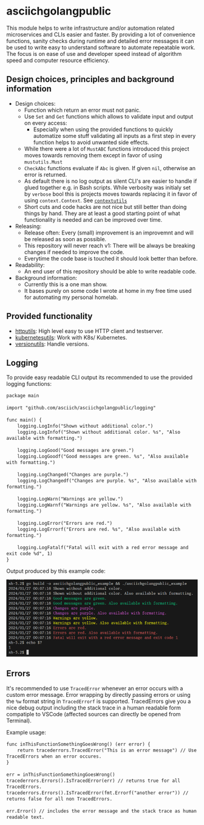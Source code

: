 # asciichgolangpublic

This module helps to write infrastructure and/or automation related microservices and CLIs easier and faster.
By providing a lot of convenience functions, sanity checks during runtime and detailed error messages it can be used to write easy to understand software to automate repeatable work.
The focus is on ease of use and developer speed instead of algorithm speed and computer resource efficiency. 

## Design choices, principles and background information

* Design choices:
	* Function which return an error must not panic.
	* Use `Set` and `Get` functions which allows to validate input and output on every access:
		* Especially when using the provided functions to quickly automatize some stuff validating all inputs as a first step in every function helps to avoid unwanted side effects.
	* While there were a lot of `MustABC` functions introduced this project moves towards removing them except in favor of using `mustutils.Must`
	* `CheckAbc` functions evaluate if `Abc` is given. If given `nil`, otherwise an error is returned.
	* As default there is no log output as silent CLI's are easier to handle if glued together e.g. in Bash scripts. While verbosity was initialy set by `verbose` bool this is projects moves towards replacing it in favor of using `context.Context`. See [`contextutils`](pkg/contextutils)
	* Short cuts and code hacks are not nice but still better than doing things by hand. They are at least a good starting point of what functionality is needed and can be improved over time.
* Releasing:
	* Release often: Every (small) improvement is an improvemnt and will be released as soon as possible.
	* This repository will never reach v1: There will be always be breaking changes if needed to improve the code.
	* Everytime the code base is touched it should look better than before.
* Readability:
	* An end user of this repository should be able to write readable code.
* Background information:
	* Currently this is a one man show.
	* It bases purely on some code I wrote at home in my free time used for automating my personal homelab.

## Provided functionality

* [httputils](pkg/httputils/): High level easy to use HTTP client and testserver.
* [kubernetesutils](pkg/kubernetesutils/): Work with K8s/ Kubernetes.
* [versionutils](pkg/versionutils/): Handle versions.

## Logging

To provide easy readable CLI output its recommended to use the provided logging functions:

```golang
package main

import "github.com/asciich/asciichgolangpublic/logging"

func main() {
	logging.LogInfo("Shown without additional color.")
	logging.LogInfof("Shown without additional color. %s", "Also available with formatting.")

	logging.LogGood("Good messages are green.")
	logging.LogGoodf("Good messages are green. %s", "Also available with formatting.")

	logging.LogChanged("Changes are purple.")
	logging.LogChangedf("Changes are purple. %s", "Also available with formatting.")

	logging.LogWarn("Warnings are yellow.")
	logging.LogWarnf("Warnings are yellow. %s", "Also available with formatting.")

	logging.LogError("Errors are red.")
	logging.LogErrorf("Errors are red. %s", "Also available with formatting.")

	logging.LogFatalf("Fatal will exit with a red error message and exit code %d", 1)
}
```

Output produced by this example code:

![](docs/log_example.png)

## Errors

It's recommended to use `TracedError` whenever an error occurs with a custom error message.
Error wrapping by directly passing errors or using the `%w` format string in `TracedErrorf` is supported.
TracedErrors give you a nice debug output including the stack trace in a human readable form compatiple to VSCode (affected sources can directly be opened from Terminal).

Example usage:
```golang
func inThisFunctionSomethingGoesWrong() (err error) {
    return tracederrors.TracedError("This is an error message") // Use TracedErrors when an error occures.
}

err = inThisFunctionSomethingGoesWrong()
tracederrors.Errors().IsTracedError(err) // returns true for all TracedErrors.
tracederrors.Errors().IsTracedError(fmt.Errorf("another error")) // returns false for all non TracedErrors.

err.Error() // includes the error message and the stack trace as human readable text.
```
